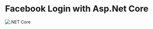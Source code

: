 # Facebook Login with Asp.Net Core

![.NET Core](https://github.com/nickpinheiro/aspnet-facebook-login/workflows/.NET%20Core/badge.svg)
